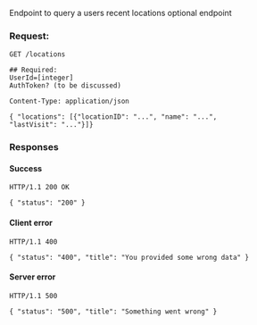 Endpoint to query a users recent locations
optional endpoint

### Request:

```http
GET /locations

## Required:
UserId=[integer]
AuthToken? (to be discussed)

Content-Type: application/json

{ "locations": [{"locationID": "...", "name": "...", 
"lastVisit": "..."}]}
```

### Responses

#### Success

```http
HTTP/1.1 200 OK

{ "status": "200" }
```



#### Client error
```http
HTTP/1.1 400

{ "status": "400", "title": "You provided some wrong data" }
```

#### Server error
```http
HTTP/1.1 500

{ "status": "500", "title": "Something went wrong" }
```
